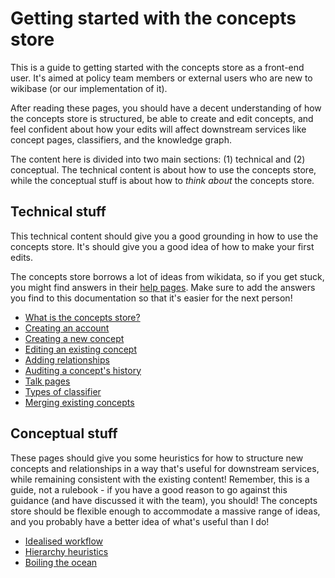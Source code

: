 # Getting started with the concepts store

This is a guide to getting started with the concepts store as a front-end user. It's aimed at policy team members or external users who are new to wikibase (or our implementation of it).

After reading these pages, you should have a decent understanding of how the concepts store is structured, be able to create and edit concepts, and feel confident about how your edits will affect downstream services like concept pages, classifiers, and the knowledge graph.

The content here is divided into two main sections: (1) technical and (2) conceptual.
The technical content is about how to use the concepts store, while the conceptual stuff is about how to _think about_ the concepts store.

## Technical stuff

This technical content should give you a good grounding in how to use the concepts store. It's should give you a good idea of how to make your first edits.

The concepts store borrows a lot of ideas from wikidata, so if you get stuck, you might find answers in their [help pages](https://www.wikidata.org/wiki/Help:Contents). Make sure to add the answers you find to this documentation so that it's easier for the next person!

- [What is the concepts store?](what-is-the-concepts-store.md)
- [Creating an account](creating-an-account.md)
- [Creating a new concept](creating-a-new-concept.md)
- [Editing an existing concept](editing-an-existing-concept.md)
- [Adding relationships](adding-relationships.md)
- [Auditing a concept's history](auditing-a-concepts-history.md)
- [Talk pages](talk-pages.md)
- [Types of classifier](classifier-types.md)
- [Merging existing concepts](merging-existing-concepts.md)

## Conceptual stuff

These pages should give you some heuristics for how to structure new concepts and relationships in a way that's useful for downstream services, while remaining consistent with the existing content! Remember, this is a guide, not a rulebook - if you have a good reason to go against this guidance (and have discussed it with the team), you should! The concepts store should be flexible enough to accommodate a massive range of ideas, and you probably have a better idea of what's useful than I do!

- [Idealised workflow](idealised-workflow.md)
- [Hierarchy heuristics](hierarchy-heuristics.md)
- [Boiling the ocean](boiling-the-ocean.md)
